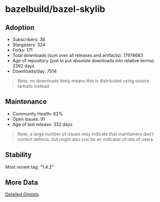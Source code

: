 # bazelbuild/bazel-skylib

## Adoption

- Subscribers: 36
- Stargazers: 324
- Forks: 171
- Total downloads (sum over all releases and artifacts): 17974683
- Age of repository (just to put absolute downloads into relative terms): 2392 days
- Downloads/day: 7514

> Note, no downloads likely means this is distributed using source tarballs instead.

## Maintenance

- Community Health: 62%
- Open issues: 91
- Age of last release: 332 days

> Note, a large number of issues may indicate that maintainers don't correct defects, but might also
> just be an indicator of lots of users.

## Stability

Most recent tag: "1.4.2"

## More Data

[Detailed Gitstats](/bazel-catalog/gitstats/bazelbuild/bazel-skylib)

